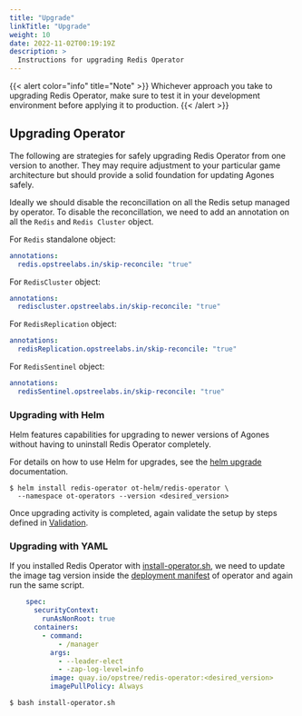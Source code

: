 ```yaml
---
title: "Upgrade"
linkTitle: "Upgrade"
weight: 10
date: 2022-11-02T00:19:19Z
description: >
  Instructions for upgrading Redis Operator
---
```


{{< alert color="info" title="Note" >}}
Whichever approach you take to upgrading Redis Operator, make sure to test it in your development environment
before applying it to production.
{{< /alert >}}

## Upgrading Operator

The following are strategies for safely upgrading Redis Operator from one version to another. They may require adjustment to your particular game architecture but should provide a solid foundation for updating Agones safely.

Ideally we should disable the reconcillation on all the Redis setup managed by operator. To disable the reconcillation, we need to add an annotation on all the `Redis` and `Redis Cluster` object.

For `Redis` standalone object:

```yaml
annotations:
  redis.opstreelabs.in/skip-reconcile: "true"
```

For `RedisCluster` object:

```yaml
annotations:
  rediscluster.opstreelabs.in/skip-reconcile: "true"
```

For `RedisReplication` object:

```yaml
annotations:
  redisReplication.opstreelabs.in/skip-reconcile: "true"
```

For `RedisSentinel` object:

```yaml
annotations:
  redisSentinel.opstreelabs.in/skip-reconcile: "true"
```

### Upgrading with Helm

Helm features capabilities for upgrading to newer versions of Agones without having to uninstall Redis Operator completely.

For details on how to use Helm for upgrades, see the [helm upgrade](https://v2.helm.sh/docs/helm/#helm-upgrade) documentation.

```shell
$ helm install redis-operator ot-helm/redis-operator \
  --namespace ot-operators --version <desired_version>
```

Once upgrading activity is completed, again validate the setup by steps defined in [Validation](../validation).

### Upgrading with YAML

If you installed Redis Operator with [install-operator.sh](https://github.com/OT-CONTAINER-KIT/redis-operator/blob/master/install-operator.sh), we need to update the image tag version inside the [deployment manifest](https://github.com/OT-CONTAINER-KIT/redis-operator/blob/master/config/manager/manager.yaml) of operator and again run the same script.

```yaml
    spec:
      securityContext:
        runAsNonRoot: true
      containers:
        - command:
            - /manager
          args:
            - --leader-elect
            - -zap-log-level=info
          image: quay.io/opstree/redis-operator:<desired_version>
          imagePullPolicy: Always
```

```shell
$ bash install-operator.sh
```
